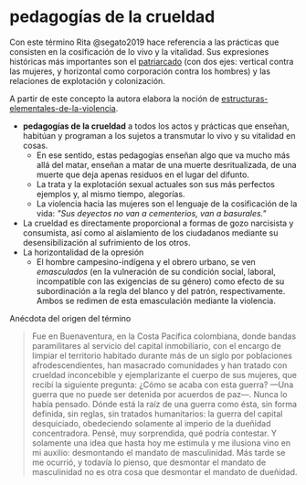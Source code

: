 # pedagogías de la crueldad

Con este término Rita @segato2019 hace referencia a las prácticas que consisten en la cosificación de lo vivo y la vitalidad. Sus expresiones históricas más importantes son el [patriarcado](patriarcado.md) (con dos ejes: vertical contra las mujeres, y horizontal como corporación contra los hombres) y las relaciones de explotación y colonización.

A partir de este concepto la autora elabora la noción de [estructuras-elementales-de-la-violencia](estructuras-elementales-de-la-violencia.md).

* **pedagogías de la crueldad** a todos los actos y prácticas que enseñan, habitúan y programan a los sujetos a transmutar lo vivo y su vitalidad en cosas.
  * En ese sentido, estas pedagogías enseñan algo que va mucho más allá del matar, enseñan a matar de una muerte desritualizada, de una muerte que deja apenas residuos en el lugar del difunto.
  * La trata y la explotación sexual actuales son sus más perfectos ejemplos y, al mismo tiempo, alegorías.
  * La violencia hacia las mujeres son el lenguaje de la cosificación de la vida: *"Sus deyectos no van a cementerios, van a basurales."*
* La crueldad es directamente proporcional a formas de gozo narcisista y consumista, así como al aislamiento de los ciudadanos mediante su desensibilización al sufrimiento de los otros.
* La horizontalidad de la opresión
  * El hombre campesino-indígena y el obrero urbano, se ven *emasculados* (en la vulneración de su condición social, laboral, incompatible con las exigencias de su género) como efecto de su subordinación a la regla del blanco y del patrón, respectivamente. Ambos se redimen de esta emasculación mediante la violencia.

Anécdota del origen del término

 > 
 > Fue en Buenaventura, en la Costa Pacífica colombiana, donde bandas paramilitares al servicio del capital inmobiliario, con el encargo de limpiar el territorio habitado durante más de un siglo por poblaciones afrodescendientes, han masacrado comunidades y han tratado con crueldad inconcebible y ejemplarizante el cuerpo de sus mujeres, que recibí la siguiente pregunta: ¿Cómo se acaba con esta guerra? —Una guerra que no puede ser detenida por acuerdos de paz—. Nunca lo había pensado. Dónde está la raíz de una guerra como ésta, sin forma definida, sin reglas, sin tratados humanitarios: la guerra del capital desquiciado, obedeciendo solamente al imperio de la dueñidad concentradora. Pensé, muy sorprendida, qué podría contestar. Y solamente una idea que hasta hoy me estimula y me ilusiona vino en mi auxilio: desmontando el mandato de masculinidad. Más tarde se me ocurrió, y todavía lo pienso, que desmontar el mandato de masculinidad no es otra cosa que desmontar el mandato de dueñidad.
